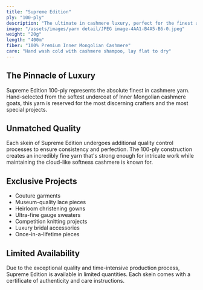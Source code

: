 ```yaml
---
title: "Supreme Edition"
ply: "100-ply"
description: "The ultimate in cashmere luxury, perfect for the finest and most sophisticated projects. Our premium offering for discerning crafters who demand the very best."
image: "/assets/images/yarn detail/JPEG image-4AA1-B4A5-B6-0.jpeg"
weight: "20g"
length: "400m"
fiber: "100% Premium Inner Mongolian Cashmere"
care: "Hand wash cold with cashmere shampoo, lay flat to dry"
---
```


## The Pinnacle of Luxury

Supreme Edition 100-ply represents the absolute finest in cashmere yarn. Hand-selected from the softest undercoat of Inner Mongolian cashmere goats, this yarn is reserved for the most discerning crafters and the most special projects.

## Unmatched Quality

Each skein of Supreme Edition undergoes additional quality control processes to ensure consistency and perfection. The 100-ply construction creates an incredibly fine yarn that's strong enough for intricate work while maintaining the cloud-like softness cashmere is known for.

## Exclusive Projects

- Couture garments
- Museum-quality lace pieces
- Heirloom christening gowns
- Ultra-fine gauge sweaters
- Competition knitting projects
- Luxury bridal accessories
- Once-in-a-lifetime pieces

## Limited Availability

Due to the exceptional quality and time-intensive production process, Supreme Edition is available in limited quantities. Each skein comes with a certificate of authenticity and care instructions. 